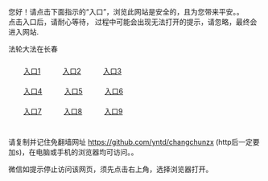 您好！请点击下面指示的“入口”，浏览此网站是安全的，且为您带来平安。。 <br/>
点击入口后，请耐心等待， 过程中可能会出现无法打开的提示，请忽略，最终会进入网站. </br>

法轮大法在长春<br/>
<div style="padding:10px"><a style="margin:20px" target="_blank" href="https://d2k4i7bxc50ym4.cloudfront.net/2Qpsp?pliqco" id="ccLink1" rel="nofollow">入口1</a> <a target="_blank" style="margin:20px" href="https://d36r76h1wk5qof.cloudfront.net/2Qpsp?hohclxg" id="ccLink2" rel="nofollow">入口2</a> <a style="margin:20px" target="_blank" href="https://d3mz7k9ph5dc7h.cloudfront.net/2Qpsp?mtaaiay" id="ccLink3" rel="nofollow">入口3</a></div>

<div style="padding:10px" ><a style="margin:20px" target="_blank" href="https://d2k4i7bxc50ym4.cloudfront.net/2Qpsp?pliqco" id="ccLink4" rel="nofollow">入口4</a> <a style="margin:20px" href="https://d36r76h1wk5qof.cloudfront.net/2Qpsp?hohclxg" target="_blank" id="ccLink5" rel="nofollow">入口5</a> <a style="margin:20px" href="https://d3mz7k9ph5dc7h.cloudfront.net/2Qpsp?mtaaiay" target="_blank" id="ccLink6" rel="nofollow">入口6</a></div>

<div style="padding:10px"><a style="margin:20px" target="_blank" href="https://d2k4i7bxc50ym4.cloudfront.net/2Qpsp?pliqco" id="ccLink7" rel="nofollow">入口7</a> <a style="margin:20px" href="https://d36r76h1wk5qof.cloudfront.net/2Qpsp?hohclxg" target="_blank" id="ccLink8" rel="nofollow">入口8</a> <a style="margin:20px" target="_blank" href="https://d3mz7k9ph5dc7h.cloudfront.net/2Qpsp?mtaaiay" id="ccLink9" rel="nofollow">入口9</a></div>

<br/>



请复制并记住免翻墙网址 https://github.com/yntd/changchunzx (http后一定要加s)，在电脑或手机的浏览器均可访问。。<br/>

微信如提示停止访问该网页，须先点击右上角，选择浏览器打开。
